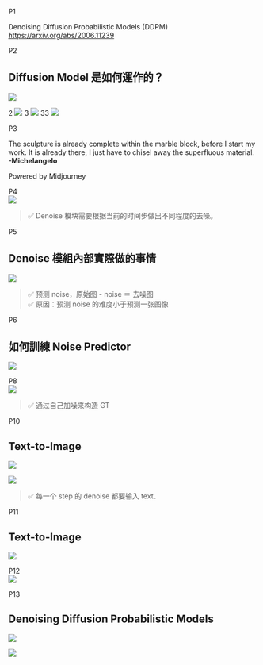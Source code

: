
P1   

Denoising Diffusion Probabilistic Models (DDPM)   
<https://arxiv.org/abs/2006.11239>    


P2   
## Diffusion Model 是如何運作的？

![](../assets/lhy1-2.png) 

2
![](./assets/lhy1-2.png) 
3
![](./assets/lhy1-2.PNG) 
33
![](../assets/lhy1-2.PNG) 


P3  


The sculpture is already complete within the marble block, before I start my work. It is already there, I just have to chisel away the superfluous material. **-Michelangelo**    


Powered by Midjourney   

P4   
![](../assets/lhy1-4-1.png) 


> &#x2705; Denoise 模块需要根据当前的时间步做出不同程度的去噪。   

P5   
## Denoise 模組內部實際做的事情

![](../assets/lhy1-5.png) 

> &#x2705; 预测 noise，原始图 - noise ＝ 去噪图    
> &#x2705; 原因：预测 noise 的难度小于预测一张图像    


P6   
## 如何訓練 Noise Predictor 


![](../assets/lhy1-6-1.png) 


P8    
![](../assets/lhy1-8-1.png) 

> &#x2705; 通过自己加噪来构造 GT    


P10   
## Text-to-Image 

![](../assets/lhy1-10-1.png) 

![](../assets/lhy1-10-2.png) 

> &#x2705; 每一个 step 的 denoise 都要输入 text．    

P11
## Text-to-Image 

![](../assets/lhy1-11-1.png) 


P12  
![](../assets/lhy1-12-1.png) 

P13   
## Denoising Diffusion Probabilistic Models

![](../assets/lhy1-13-3.png) 

![](../assets/lhy1-13-2.png) 

